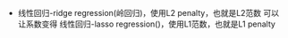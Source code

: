 - 线性回归-ridge regression(岭回归)，使用L2 penalty，也就是L2范数
可以让系数变得
线性回归-lasso regression()，使用L1范数，也就是L1 penalty